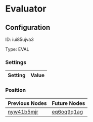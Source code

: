 # Evaluator
## Configuration
ID:  iui85ujva3

Type: EVAL 


### Settings
| Setting | Value  |
| :------------------------ | ---------------------------------------- |
 




### Position
| Previous Nodes | Future Nodes |
| :------------- | ------------ |
| [nyw41b5mjr](./nyw41b5mjr.md) | [eq6oq9q1ag](./eq6oq9q1ag.md) |